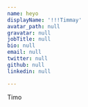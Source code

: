 ```yaml
---
name: heyo
displayName: '!!!Timmay'
avatar_path: null
gravatar: null
jobTitle: null
bio: null
email: null
twitter: null
github: null
linkedin: null

---
```

Timo
